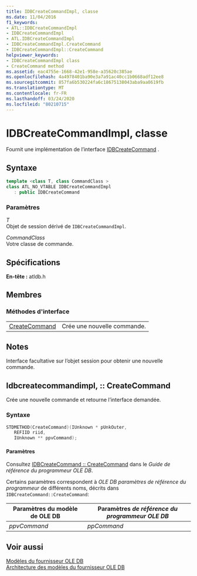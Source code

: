 ```yaml
---
title: IDBCreateCommandImpl, classe
ms.date: 11/04/2016
f1_keywords:
- ATL::IDBCreateCommandImpl
- IDBCreateCommandImpl
- ATL.IDBCreateCommandImpl
- IDBCreateCommandImpl.CreateCommand
- IDBCreateCommandImpl::CreateCommand
helpviewer_keywords:
- IDBCreateCommandImpl class
- CreateCommand method
ms.assetid: eac4755e-1668-42e1-958e-a35620c385ae
ms.openlocfilehash: 4a4978401ba90e3a7a91ac40cc1b0668adf12ee8
ms.sourcegitcommit: 857fa6b530224fa6c18675138043aba9aa0619fb
ms.translationtype: MT
ms.contentlocale: fr-FR
ms.lasthandoff: 03/24/2020
ms.locfileid: "80210715"
---
```

# <a name="idbcreatecommandimpl-class"></a>IDBCreateCommandImpl, classe

Fournit une implémentation de l’interface [IDBCreateCommand](/previous-versions/windows/desktop/ms711625(v=vs.85)) .

## <a name="syntax"></a>Syntaxe

```cpp
template <class T, class CommandClass >
class ATL_NO_VTABLE IDBCreateCommandImpl
   : public IDBCreateCommand
```

### <a name="parameters"></a>Paramètres

*T*<br/>
Objet de session dérivé de `IDBCreateCommandImpl`.

*CommandClass*<br/>
Votre classe de commande.

## <a name="requirements"></a>Spécifications

**En-tête :** atldb.h

## <a name="members"></a>Membres

### <a name="interface-methods"></a>Méthodes d'interface

|||
|-|-|
|[CreateCommand](#createcommand)|Crée une nouvelle commande.|

## <a name="remarks"></a>Notes

Interface facultative sur l’objet session pour obtenir une nouvelle commande.

## <a name="idbcreatecommandimplcreatecommand"></a><a name="createcommand"></a>Idbcreatecommandimpl, :: CreateCommand

Crée une nouvelle commande et retourne l’interface demandée.

### <a name="syntax"></a>Syntaxe

```cpp
STDMETHOD(CreateCommand)(IUnknown * pUnkOuter,
   REFIID riid,
   IUnknown ** ppvCommand);
```

#### <a name="parameters"></a>Paramètres

Consultez [IDBCreateCommand :: CreateCommand](/previous-versions/windows/desktop/ms709772(v=vs.85)) dans le *Guide de référence du programmeur OLE DB*.

Certains paramètres correspondent à *OLE DB paramètres de référence du programmeur* de différents noms, décrits dans `IDBCreateCommand::CreateCommand`:

|Paramètres du modèle de OLE DB|Paramètres *de référence du programmeur OLE DB*|
|--------------------------------|------------------------------------------------|
|*ppvCommand*|*ppCommand*|

## <a name="see-also"></a>Voir aussi

[Modèles du fournisseur OLE DB](../../data/oledb/ole-db-provider-templates-cpp.md)<br/>
[Architecture des modèles du fournisseur OLE DB](../../data/oledb/ole-db-provider-template-architecture.md)
